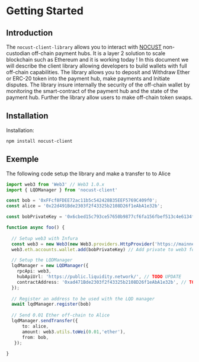 # Getting Started

## Introduction

The `nocust-client-library` allows you to interact with [NOCUST](https://liquidity.network/NOCUST_Liquidity_Network_Paper.pdf) non-custodian off-chain payment hubs. It is a layer 2 solution to scale blockchain such as Ethereum and it is working today ! In this document we will describe the client library allowing developers to build wallets with full off-chain capabilities. The library allows you to deposit and Withdraw Ether or ERC-20 token into the payment hub, make payments and Initiate disputes. The library insure internally the security of the off-chain wallet by monitoring the smart-contract of the payment hub and the state of the payment hub. Further the library allow users to make off-chain token swaps. 

## Installation



Installation:

```
npm install nocust-client
```



## Exemple

The following code setup the library and make a transfer to to Alice

```typescript
import web3 from 'Web3' // Web3 1.0.x
import { LQDManager } from 'nocust-client' 

const bob = '0xFFcf8FDEE72ac11b5c542428B35EEF5769C409f0';
const alice = '0x22d491Bde2303f2f43325b2108D26f1eAbA1e32b';

const bobPrivateKey = '0x6cbed15c793ce57650b9877cf6fa156fbef513c4e6134f022a85b1ffdd59b2a1'

function async foo() {
    
  // Setup web3 with Infura
  const web3 = new Web3(new Web3.providers.HttpProvider('https://mainnet.infura.io/'));
  web3.eth.accounts.wallet.add(bobPrivateKey) // Add private to web3 for signing

  // Setup the LQDManager
  lqdManager = new LQDManager({
    rpcApi: web3,
    hubApiUrl: 'https://public.liquidity.network/', // TODO UPDATE
    contractAddress: '0xad471Bde2303f2f43325b2108D26f1eAbA1e32b', // TODO UPDATE
  });
  
  // Register an address to be used with the LQD manager
  await lqdManager.register(bob)
  
  // Send 0.01 Ether off-chain to Alice  
  lqdManager.sendTransfer({
      to: alice,
      amount: web3.utils.toWei(0.01,'ether'),
      from: bob,
   });  
  
}

```